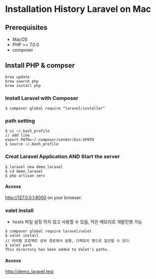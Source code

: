 # Installation History Laravel on Mac

## Prerequisites
* MacOS
* PHP >= 7.0.0
* composer

## Install PHP & compser
```
brew update
brew search php
brew install php
```

### Install Laravel with Composer
```
$ composer global require "laravel/installer" 
```

### path setting
```
$ vi ~/.bash_profile  
// add line 
export PATH=~/.composer/vendor/bin:$PATH
$ source ~/.bash_profile  
```

### Creat Laravel Application AND Start the server
```
$ laravel new demo_laravel
$ cd demo_laravel
$ php artisan serv 
```

#### Access
http://127.0.0.1:8000 on your browser.


### valet install
* hosts 파일 설정 하지 않고 사용할 수 있음, 적은 메모리로 개발진행 가능
```
$ composer global require laravel/valet
$ valet install
// 라라벨 프로젝트 상위 경로에서 실행, 디렉토리 명으로 접근할 수 있다.
$ valet park
This directory has been added to Valet's paths.
```
#### Access
http://demo_laravel.test

